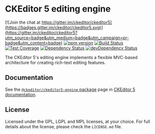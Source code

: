 CKEditor 5 editing engine
========================================

[![Join the chat at https://gitter.im/ckeditor/ckeditor5](https://badges.gitter.im/ckeditor/ckeditor5.svg)](https://gitter.im/ckeditor/ckeditor5?utm_source=badge&utm_medium=badge&utm_campaign=pr-badge&utm_content=badge)
[![npm version](https://badge.fury.io/js/%40ckeditor%2Fckeditor5-engine.svg)](https://www.npmjs.com/package/@ckeditor/ckeditor5-engine)
[![Build Status](https://travis-ci.org/ckeditor/ckeditor5-engine.svg?branch=master)](https://travis-ci.org/ckeditor/ckeditor5-engine)
[![Test Coverage](https://codeclimate.com/github/ckeditor/ckeditor5-engine/badges/coverage.svg)](https://codeclimate.com/github/ckeditor/ckeditor5-engine/coverage)
[![Dependency Status](https://david-dm.org/ckeditor/ckeditor5-engine/status.svg)](https://david-dm.org/ckeditor/ckeditor5-engine)
[![devDependency Status](https://david-dm.org/ckeditor/ckeditor5-engine/dev-status.svg)](https://david-dm.org/ckeditor/ckeditor5-engine?type=dev)

The CKEditor 5's editing engine implements a flexible MVC-based architecture for creating rich-text editing features.

## Documentation

See the [`@ckeditor/ckeditor5-engine` package](https://ckeditor5.github.io/docs/nightly/ckeditor5/latest/api/engine.html) page in [CKEditor 5 documentation](https://ckeditor5.github.io/docs/nightly/ckeditor5/latest/).

## License

Licensed under the GPL, LGPL and MPL licenses, at your choice. For full details about the license, please check the `LICENSE.md` file.
